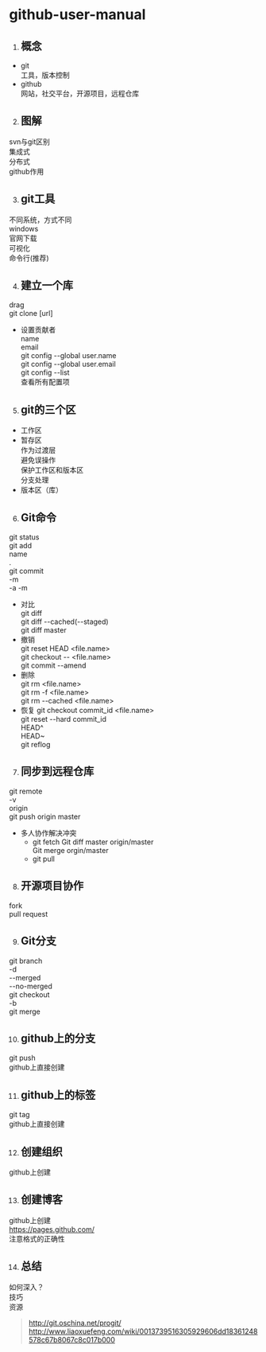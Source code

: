 # github-user-manual

1. ## 概念
- git  
  工具，版本控制  
- github  
  网站，社交平台，开源项目，远程仓库

2. ## 图解
svn与git区别  
集成式  
分布式  
github作用  

3. ## git工具
不同系统，方式不同  
windows  
官网下载  
可视化  
命令行(推荐)   

4. ## 建立一个库
drag  
git  clone  [url]
- 设置贡献者  
  name  
  email  
  git config --global  user.name  
  git config --global user.email  
  git config --list  
     查看所有配置项  

5. ## git的三个区
- 工作区  
- 暂存区  
  作为过渡层  
  避免误操作  
  保护工作区和版本区  
  分支处理  
- 版本区（库）  

6. ## Git命令
git status  
git add  
  name  
  .  
git commit  
  -m  
  -a -m  

- 对比  
    git diff  
    git diff --cached(--staged)  
    git diff master  
- 撤销  
    git reset HEAD <file.name>  
    git checkout -- <file.name>  
    git commit --amend  
- 删除  
    git rm <file.name>  
    git rm -f <file.name>  
    git rm --cached <file.name>  
- 恢复
    git checkout commit_id <file.name>  
    git reset --hard commit_id  
    HEAD^  
    HEAD~<num>  
    git reflog  

7. ## 同步到远程仓库
git remote  
-v  
origin  
git push origin master  
- 多人协作解决冲突
  - git fetch
    Git diff master origin/master  
    Git merge  orgin/master  
  - git pull
  
 8. ## 开源项目协作  
fork  
pull request  

9. ## Git分支  
git branch  
  -d  
  --merged  
  --no-merged  
git checkout  
  -b  
git merge  

10. ## github上的分支
git push  
github上直接创建  

11. ## github上的标签  
  git tag  
  github上直接创建  
 
 12. ## 创建组织
github上创建  

13. ## 创建博客
github上创建  
https://pages.github.com/  
注意格式的正确性  

14. ## 总结
如何深入？  
技巧  
资源  
> http://git.oschina.net/progit/
> http://www.liaoxuefeng.com/wiki/0013739516305929606dd18361248578c67b8067c8c017b000








